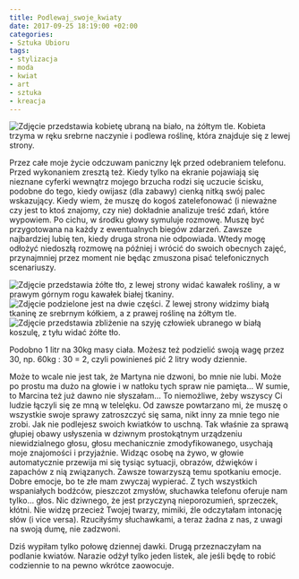 ```yaml
---
title: Podlewaj_swoje_kwiaty
date: 2017-09-25 18:19:00 +02:00
categories:
- Sztuka Ubioru
tags:
- stylizacja
- moda
- kwiat
- art
- sztuka
- kreacja
---
```


![Zdjęcie przedstawia kobietę ubraną na biało, na żółtym tle. Kobieta trzyma w ręku srebrne naczynie i podlewa roślinę, która znajduje się z lewej strony.](https://assets2.ello.co/uploads/asset/attachment/6273381/ello-optimized-aaf18cbf.jpg)

Przez całe moje życie odczuwam paniczny lęk przed odebraniem telefonu. Przed wykonaniem zresztą też. Kiedy tylko na ekranie pojawiają się nieznane cyferki wewnątrz mojego brzucha rodzi się uczucie ścisku, podobne do tego, kiedy owijasz (dla zabawy) cienką nitką swój palec wskazujący. Kiedy wiem, że muszę do kogoś zatelefonować (i nieważne czy jest to ktoś znajomy, czy nie) dokładnie analizuje treść zdań, które wypowiem. Po cichu, w środku głowy symuluje rozmowę. Muszę być przygotowana na każdy z ewentualnych biegów zdarzeń. Zawsze najbardziej lubię ten, kiedy druga strona nie odpowiada. Wtedy mogę odłożyć niedoszłą rozmowę na później i  wrócić do swoich obecnych zajęć, przynajmniej przez moment nie będąc zmuszona pisać telefonicznych scenariuszy.

![Zdjęcie przedstawia żółte tło, z lewej strony widać kawałek rośliny, a w prawym górnym rogu kawałek białej tkaniny.](https://assets1.ello.co/uploads/asset/attachment/6273369/ello-optimized-81fb1e90.jpg)
![Zdjęcie podzielone jest na dwie części. Z lewej strony widzimy białą tkaninę ze srebrnym kółkiem, a z prawej roślinę na żółtym tle.](https://assets1.ello.co/uploads/asset/attachment/6273371/ello-optimized-12671c19.jpg)
![Zdjęcie przedstawia zbliżenie na szyję człowiek ubranego w białą koszulę, z tyłu widać żółte tło.](https://assets2.ello.co/uploads/asset/attachment/6273367/ello-optimized-ecc7f386.jpg)

<olela-narrative>
Podobno 1 litr na 30kg masy ciała. Możesz też podzielić swoją wagę przez 30, np. 60kg : 30 = 2, czyli powinieneś pić 2 litry wody dziennie.
</olela-narrative>

Może to wcale nie jest tak, że Martyna nie dzwoni, bo mnie nie lubi. Może po prostu ma dużo na głowie i w natłoku tych spraw nie pamięta… W sumie, to Marcina też już dawno nie słyszałam… To niemożliwe, żeby wszyscy Ci ludzie łączyli się ze mną w telelęku. Od zawsze powtarzano mi, że muszę o wszystkie swoje sprawy zatroszczyć się sama, nikt inny za mnie tego nie zrobi. Jak nie podlejesz swoich kwiatków to uschną. Tak właśnie za sprawą głupiej obawy usłyszenia w dziwnym prostokątnym urządzeniu niewidzialnego głosu, głosu mechanicznie zmodyfikowanego, usychają moje znajomości i przyjaźnie. Widząc osobę na żywo, w głowie automatycznie przewija mi się tysiąc sytuacji, obrazów, dźwięków i zapachów z nią związanych. Zawsze towarzyszą temu spotkaniu emocje. Dobre emocje, bo te złe mam zwyczaj wypierać. Z tych wszystkich wspaniałych bodźców, pieszczot zmysłów, słuchawka telefonu oferuje nam tylko… głos. Nic dziwnego, że jest przyczyną nieporozumień, sprzeczek, kłótni. Nie widzę przecież Twojej twarzy, mimiki, źle odczytałam intonację słów (i vice versa). Rzuciłyśmy słuchawkami, a teraz żadna z nas, z uwagi na swoją dumę, nie zadzwoni.

<olela-narrative>
Dziś wypiłam tylko połowę dziennej dawki. Drugą przeznaczyłam na podlanie kwiatów. Narazie odżył tylko jeden listek, ale jeśli będę to robić codziennie to na pewno wkrótce zaowocuje.
</olela-narrative>
